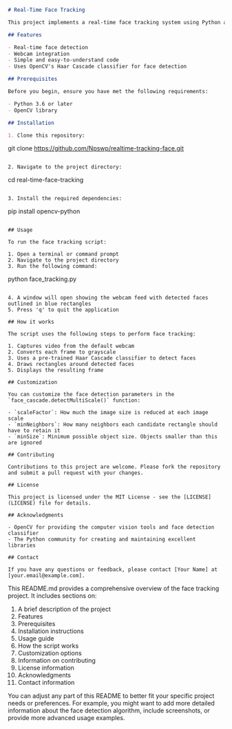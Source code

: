 ```markdown
# Real-Time Face Tracking

This project implements a real-time face tracking system using Python and OpenCV. It captures video from your computer's webcam and detects faces in each frame, drawing rectangles around them.

## Features

- Real-time face detection
- Webcam integration
- Simple and easy-to-understand code
- Uses OpenCV's Haar Cascade classifier for face detection

## Prerequisites

Before you begin, ensure you have met the following requirements:

- Python 3.6 or later
- OpenCV library

## Installation

1. Clone this repository:
   ```
   git clone https://github.com/Npswp/realtime-tracking-face.git
   ```

2. Navigate to the project directory:
   ```
   cd real-time-face-tracking
   ```

3. Install the required dependencies:
   ```
   pip install opencv-python
   ```

## Usage

To run the face tracking script:

1. Open a terminal or command prompt
2. Navigate to the project directory
3. Run the following command:
   ```
   python face_tracking.py
   ```

4. A window will open showing the webcam feed with detected faces outlined in blue rectangles
5. Press 'q' to quit the application

## How it works

The script uses the following steps to perform face tracking:

1. Captures video from the default webcam
2. Converts each frame to grayscale
3. Uses a pre-trained Haar Cascade classifier to detect faces
4. Draws rectangles around detected faces
5. Displays the resulting frame

## Customization

You can customize the face detection parameters in the `face_cascade.detectMultiScale()` function:

- `scaleFactor`: How much the image size is reduced at each image scale
- `minNeighbors`: How many neighbors each candidate rectangle should have to retain it
- `minSize`: Minimum possible object size. Objects smaller than this are ignored

## Contributing

Contributions to this project are welcome. Please fork the repository and submit a pull request with your changes.

## License

This project is licensed under the MIT License - see the [LICENSE](LICENSE) file for details.

## Acknowledgments

- OpenCV for providing the computer vision tools and face detection classifier
- The Python community for creating and maintaining excellent libraries

## Contact

If you have any questions or feedback, please contact [Your Name] at [your.email@example.com].
```

This README.md provides a comprehensive overview of the face tracking project. It includes sections on:

1. A brief description of the project
2. Features
3. Prerequisites
4. Installation instructions
5. Usage guide
6. How the script works
7. Customization options
8. Information on contributing
9. License information
10. Acknowledgments
11. Contact information

You can adjust any part of this README to better fit your specific project needs or preferences. For example, you might want to add more detailed information about the face detection algorithm, include screenshots, or provide more advanced usage examples.
